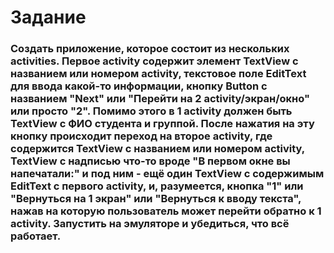 # Задание

### Создать приложение, которое состоит из нескольких activities. Первое activity содержит элемент TextView с названием или номером activity, текстовое поле EditText для ввода какой-то информации, кнопку Button с названием "Next" или "Перейти на 2 activity/экран/окно" или просто "2". Помимо этого в 1 activity должен быть TextView с ФИО студента и группой. После нажатия на эту кнопку происходит переход на второе activity, где содержится TextView с названием или номером activity, TextView с надписью что-то вроде "В первом окне вы напечатали:" и под ним - ещё один TextView с содержимым EditText с первого activity, и, разумеется, кнопка "1" или "Вернуться на 1 экран" или "Вернуться к вводу текста", нажав на которую пользователь может перейти обратно к 1 activity. Запустить на эмуляторе и убедиться, что всё работает.